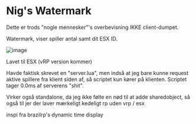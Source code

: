 #  Nig's Watermark

Dette er trods "nogle mennesker"'s overbevisning IKKE client-dumpet. 

Watermark, viser spiller antal samt dit ESX ID.


![image](https://user-images.githubusercontent.com/77595905/115157354-13517000-a089-11eb-897c-96096b0091c6.png)


Lavet til ESX (vRP version kommer)




Havde faktisk skrevet en "server.lua", men indså at jeg bare kunne request aktive spillere fra klient siden af, så scriptet kun kører på klienten.
Scriptet tager 0.0ms af serverens "shit".

Virker også standalone, da jeg ikke følte en nød til at adde sharedobject, så også til jer der laver mærkeligt kedeligt rp uden vrp / esx












inspi fra brazilrp's dynamic time display
